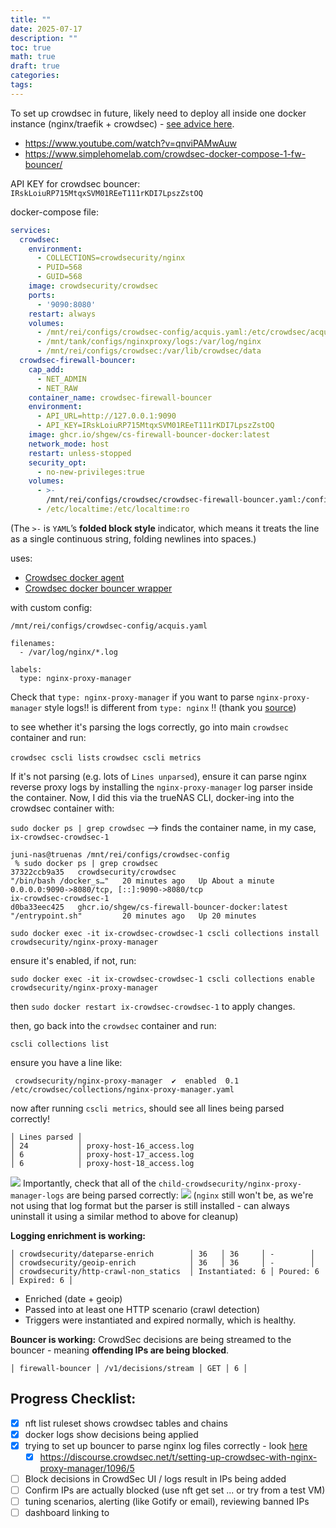 ```yaml
---
title: ""
date: 2025-07-17
description: ""
toc: true
math: true
draft: true
categories: 
tags:
---
```


To set up crowdsec in future, likely need to deploy all inside one docker instance (nginx/traefik + crowdsec) - [see advice here](https://forums.truenas.com/t/hosting-domain-via-truenas-best-practices-nginx-traefik-or-caddy/43524/15).
- https://www.youtube.com/watch?v=qnviPAMwAuw
- https://www.simplehomelab.com/crowdsec-docker-compose-1-fw-bouncer/

API KEY for crowdsec bouncer: `IRskLoiuRP715MtqxSVM01REeT111rKDI7LpszZstOQ`

docker-compose file:

``` yaml
services:
  crowdsec:
    environment:
      - COLLECTIONS=crowdsecurity/nginx
      - PUID=568
      - GUID=568
    image: crowdsecurity/crowdsec
    ports:
      - '9090:8080'
    restart: always
    volumes:
      - /mnt/rei/configs/crowdsec-config/acquis.yaml:/etc/crowdsec/acquis.yaml
      - /mnt/tank/configs/nginxproxy/logs:/var/log/nginx
      - /mnt/rei/configs/crowdsec:/var/lib/crowdsec/data
  crowdsec-firewall-bouncer:
    cap_add:
      - NET_ADMIN
      - NET_RAW
    container_name: crowdsec-firewall-bouncer
    environment:
      - API_URL=http://127.0.0.1:9090
      - API_KEY=IRskLoiuRP715MtqxSVM01REeT111rKDI7LpszZstOQ
    image: ghcr.io/shgew/cs-firewall-bouncer-docker:latest
    network_mode: host
    restart: unless-stopped
    security_opt:
      - no-new-privileges:true
    volumes:
      - >-
        /mnt/rei/configs/crowdsec/crowdsec-firewall-bouncer.yaml:/config/crowdsec-firewall-bouncer.yaml:ro
      - /etc/localtime:/etc/localtime:ro

```
(The `>-` is  `YAML`’s **folded block style** indicator, which means it treats the line as a single continuous string, folding newlines into spaces.)

uses:
- [Crowdsec docker agent](https://docs.crowdsec.net/u/getting_started/installation/docker)
- [Crowdsec docker bouncer wrapper](https://github.com/shgew/cs-firewall-bouncer-docker)

with custom config:

`/mnt/rei/configs/crowdsec-config/acquis.yaml`

```
filenames:
  - /var/log/nginx/*.log

labels:
  type: nginx-proxy-manager
```

Check that `type: nginx-proxy-manager` if you want to parse `nginx-proxy-manager` style logs!! is different from `type: nginx` !! (thank you [source](https://discourse.crowdsec.net/t/setting-up-crowdsec-with-nginx-proxy-manager/1096/5))


to see whether it's parsing the logs correctly, go into main `crowdsec` container and run:

`crowdsec cscli lists`
`crowdsec cscli metrics`

If it's not parsing (e.g. lots of `Lines unparsed`), ensure it can parse nginx reverse proxy logs by installing the `nginx-proxy-manager` log parser inside the container. Now, I did this via the trueNAS CLI, docker-ing into the crowdsec container with:

`sudo docker ps | grep crowdsec` --> finds the container name, in my case, `ix-crowdsec-crowdsec-1`
```
juni-nas@truenas /mnt/rei/configs/crowdsec-config
 % sudo docker ps | grep crowdsec                                                                              
37322ccb9a35   crowdsecurity/crowdsec                                           "/bin/bash /docker_s…"   20 minutes ago   Up About a minute      0.0.0.0:9090->8080/tcp, [::]:9090->8080/tcp                                                                                               ix-crowdsec-crowdsec-1
d0ba33eec425   ghcr.io/shgew/cs-firewall-bouncer-docker:latest                  "/entrypoint.sh"         20 minutes ago   Up 20 minutes                                                            
```

`sudo docker exec -it ix-crowdsec-crowdsec-1 cscli collections install crowdsecurity/nginx-proxy-manager`

ensure it's enabled, if not, run:

`sudo docker exec -it ix-crowdsec-crowdsec-1 cscli collections enable crowdsecurity/nginx-proxy-manager`

then `sudo docker restart ix-crowdsec-crowdsec-1` to apply changes.

then, go back into the `crowdsec` container and run:

`cscli collections list`

ensure you have a line like:

` crowdsecurity/nginx-proxy-manager  ✔️  enabled  0.1      /etc/crowdsec/collections/nginx-proxy-manager.yaml`

now after running `cscli metrics`, should see all lines being parsed correctly! 
```
│ Lines parsed │
│ 24           │ proxy-host-16_access.log
│ 6            │ proxy-host-17_access.log
│ 6            │ proxy-host-18_access.log
```
![](Screenshot%202025-07-16%20at%2011.54.58%20pm.png)
Importantly, check that all of the `child-crowdsecurity/nginx-proxy-manager-logs` are being parsed correctly:
![](Screenshot%202025-07-16%20at%2011.56.15%20pm.png)
(`nginx` still won't be, as we're not using that log format but the parser is still installed - can always uninstall it using a similar method to above for cleanup)

**Logging enrichment is working:**
```
│ crowdsecurity/dateparse-enrich        │ 36   │ 36     │ -        │
│ crowdsecurity/geoip-enrich            │ 36   │ 36     │ -        │
│ crowdsecurity/http-crawl-non_statics  │ Instantiated: 6 │ Poured: 6 │ Expired: 6 │
```
- Enriched (date + geoip)
- Passed into at least one HTTP scenario (crawl detection)
- Triggers were instantiated and expired normally, which is healthy.

**Bouncer is working:** CrowdSec decisions are being streamed to the bouncer - meaning **offending IPs are being blocked**.
```
│ firewall-bouncer │ /v1/decisions/stream │ GET │ 6 │
```


## Progress Checklist:
- [x] nft list ruleset shows crowdsec tables and chains
- [x] docker logs show decisions being applied
- [x] trying to set up bouncer to parse nginx log files correctly - look [here](https://www.simplehomelab.com/crowdsec-docker-compose-1-fw-bouncer/)
	- [x] https://discourse.crowdsec.net/t/setting-up-crowdsec-with-nginx-proxy-manager/1096/5
- [ ] Block decisions in CrowdSec UI / logs result in IPs being added
- [ ] Confirm IPs are actually blocked (use nft get set ... or try from a test VM)
- [ ] tuning scenarios, alerting (like Gotify or email), reviewing banned IPs
- [ ] dashboard linking to